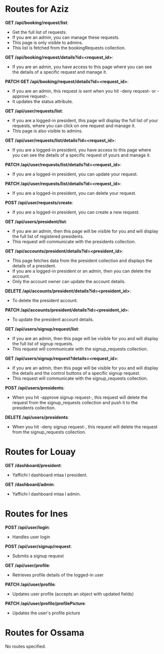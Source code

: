 # Routes for Aziz

**GET /api/booking/request/list**:
- Get the full list of requests. 
- If you are an admin, you can manage these requests. 
- This page is only visible to admins. 
- This list is fetched from the bookingRequests collection.

**GET /api/booking/request/details?id=<request_id>**:
- If you are an admin, you have access to this page where you can see the details of a specific request and manage it.

**PATCH GET /api/booking/request/details?id=<request_id>**:
- If you are an admin, this request is sent when you hit -deny request- or -approve request-. 
- It updates the status attribute.

**GET /api/user/requests/list**:
- If you are a logged-in president, this page will display the full list of your requests, where you can click on one request and manage it. 
- This page is also visible to admins.

**GET /api/user/requests/list/details?id=<request_id>**:
- If you are a logged-in president, you have access to this page where you can see the details of a specific request of yours and manage it.

**PATCH /api/user/requests/list/details?id=<request_id>**:
- If you are a logged-in president, you can update your request.

**PATCH /api/user/requests/list/details?id=<request_id>**:
- If you are a logged-in president, you can delete your request.

**POST /api/user/requests/create**:
- If you are a logged-in president, you can create a new request.

**GET /api/users/president/list**:
- If you are an admin, then this page will be visible for you and will display the full list of registered presidents. 
- This request will communicate with the presidents collection.

**GET /api/accounts/president/details?id=<president_id>**:
- This page fetches data from the president collection and displays the details of a president. 
- If you are a logged-in president or an admin, then you can delete the account. 
- Only the account owner can update the account details.

**DELETE /api/accounts/president/details?id=<president_id>**:
- To delete the president account.

**PATCH /api/accounts/president/details?id=<president_id>**:
- To update the president account details.

**GET /api/users/signup/request/list**:
- If you are an admin, then this page will be visible for you and will display the full list of signup requests. 
- This request will communicate with the signup_requests collection.

**GET /api/users/signup/request?details=<request_id>**:
- If you are an admin, then this page will be visible for you and will display the details and the control buttons of a specific signup request. 
- This request will communicate with the signup_requests collection.

**POST /api/users/presidents**:
- When you hit -approve signup request-, this request will delete the request from the signup_requests collection and push it to the presidents collection.

**DELETE /api/users/presidents**:

- When you hit -deny signup request-, this request will delete the request from the signup_requests collection.

# Routes for Louay

**GET /dashboard/president**:

- Yaffichi l dashboard mtaa l president.

**GET /dashboard/admin**:
- Yaffichi l dashboard mtaa l admin.

# Routes for Ines

**POST /api/user/login**:

- Handles user login
  
**POST /api/user/signup/request**:
- Submits a signup request
  
**GET /api/user/profile**:
- Retrieves profile details of the logged-in user
  
**PATCH /api/user/profile**:
- Updates user profile (accepts an object with updated fields)
  
**PATCH /api/user/profile/profilePicture**:
- Updates the user's profile picture

# Routes for Ossama

No routes specified.
